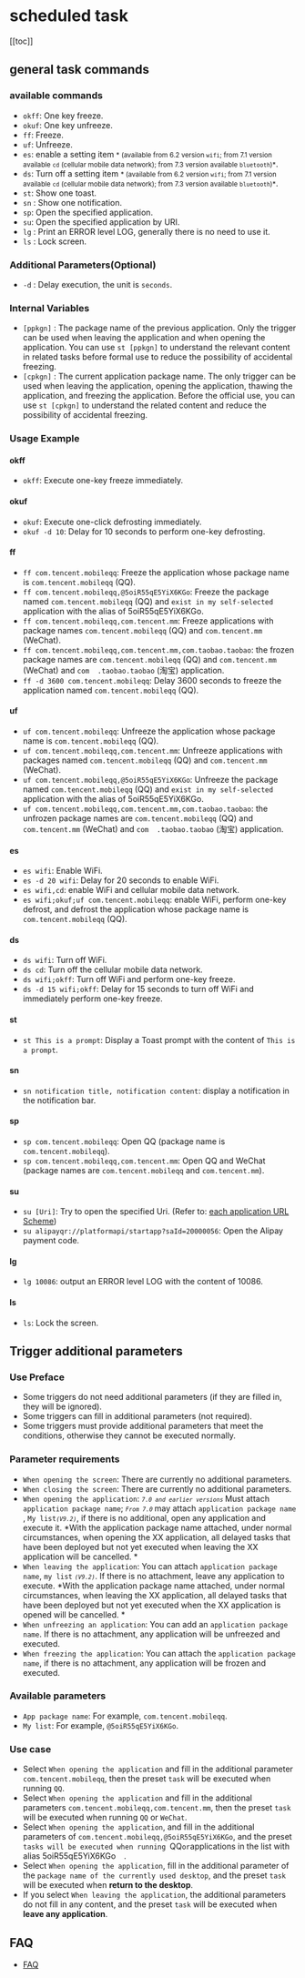 # scheduled task
 [[toc]]

 ## general task commands

 ### available commands

 * `okff`: One key freeze.
 * `okuf`: One key unfreeze.
 * `ff`: Freeze.
 * `uf`: Unfreeze.
 * `es`: enable a setting item <small>* (available from 6.2 version `wifi`; from 7.1 version available `cd` (cellular mobile data network); from 7.3 version available `bluetooth`)*</small>.
 * `ds`: Turn off a setting item <small>* (available from 6.2 version `wifi`; from 7.1 version available `cd` (cellular mobile data network); from 7.3 version available `bluetooth`)*</small>.
 * `st`: Show one toast.
 * `sn` <Badge text="8.6+" type="tip"/>: Show one notification.
 * `sp`: Open the specified application.
 * `su`: Open the specified application by URI.
 * `lg` <Badge text="7.2+" type="tip"/>: Print an ERROR level LOG, generally there is no need to use it.
 * `ls` <Badge text="8.7+" type="tip"/>: Lock screen.

 ### Additional Parameters(Optional)

 * `-d` <Badge text="7.2+" type="tip"/>: Delay execution, the unit is `seconds`.

 ### Internal Variables

 * `[ppkgn]` <Badge text="7.4+" type="tip"/>: The package name of the previous application.  Only the trigger can be used when leaving the application and when opening the application. You can use `st [ppkgn]` to understand the relevant content in related tasks before formal use to reduce the possibility of accidental freezing.
 * `[cpkgn]` <Badge text="7.4+" type="tip"/>: The current application package name.  The only trigger can be used when leaving the application, opening the application, thawing the application, and freezing the application. Before the official use, you can use `st [cpkgn]` to understand the related content and reduce the possibility of accidental freezing.

 ### Usage Example

 #### okff

 * `okff`: Execute one-key freeze immediately.

 #### okuf

 * `okuf`: Execute one-click defrosting immediately.
 * `okuf -d 10`: Delay for 10 seconds to perform one-key defrosting.

 #### ff

 * `ff com.tencent.mobileqq`: Freeze the application whose package name is `com.tencent.mobileqq` (QQ).
 * `ff com.tencent.mobileqq,@5oiR55qE5YiX6KGo`: Freeze the package named `com.tencent.mobileqq` (QQ) and `exist in my self-selected` application with the alias of 5oiR55qE5YiX6KGo.
 * `ff com.tencent.mobileqq,com.tencent.mm`: Freeze applications with package names `com.tencent.mobileqq` (QQ) and `com.tencent.mm` (WeChat).
 * `ff com.tencent.mobileqq,com.tencent.mm,com.taobao.taobao`: the frozen package names are `com.tencent.mobileqq` (QQ) and `com.tencent.mm` (WeChat) and `com  .taobao.taobao` (淘宝) application.
 * `ff -d 3600 com.tencent.mobileqq`: Delay 3600 seconds to freeze the application named `com.tencent.mobileqq` (QQ).

 #### uf

 * `uf com.tencent.mobileqq`: Unfreeze the application whose package name is `com.tencent.mobileqq` (QQ).
 * `uf com.tencent.mobileqq,com.tencent.mm`: Unfreeze applications with packages named `com.tencent.mobileqq` (QQ) and `com.tencent.mm` (WeChat).
 * `uf com.tencent.mobileqq,@5oiR55qE5YiX6KGo`: Unfreeze the package named `com.tencent.mobileqq` (QQ) and `exist in my self-selected` application with the alias of 5oiR55qE5YiX6KGo.
 * `uf com.tencent.mobileqq,com.tencent.mm,com.taobao.taobao`: the unfrozen package names are `com.tencent.mobileqq` (QQ) and `com.tencent.mm` (WeChat) and `com  .taobao.taobao` (淘宝) application.

 #### es

 * `es wifi`: Enable WiFi.
 * `es -d 20 wifi`: Delay for 20 seconds to enable WiFi.
 * `es wifi,cd`: enable WiFi and cellular mobile data network.
 * `es wifi;okuf;uf com.tencent.mobileqq`: enable WiFi, perform one-key defrost, and defrost the application whose package name is `com.tencent.mobileqq` (QQ).

 #### ds

 * `ds wifi`: Turn off WiFi.
 * `ds cd`: Turn off the cellular mobile data network.
 * `ds wifi;okff`: Turn off WiFi and perform one-key freeze.
 * `ds -d 15 wifi;okff`: Delay for 15 seconds to turn off WiFi and immediately perform one-key freeze.

 #### st

 * `st This is a prompt`: Display a Toast prompt with the content of `This is a prompt`.

 #### sn

 * `sn notification title, notification content`: display a notification in the notification bar.

 #### sp

 * `sp com.tencent.mobileqq`: Open QQ (package name is `com.tencent.mobileqq`).
 * `sp com.tencent.mobileqq,com.tencent.mm`: Open QQ and WeChat (package names are `com.tencent.mobileqq` and `com.tencent.mm`).

 #### su

 * `su [Uri]`: Try to open the specified Uri.  (Refer to: [each application URL Scheme](//www.urischeme.com))
 * `su alipayqr://platformapi/startapp?saId=20000056`: Open the Alipay payment code.

 #### lg

 * `lg 10086`: output an ERROR level LOG with the content of 10086.

 #### ls

 * `ls`: Lock the screen.

 ## Trigger additional parameters

 ### Use Preface

 * Some triggers do not need additional parameters (if they are filled in, they will be ignored).
 * Some triggers can fill in additional parameters (not required).
 * Some triggers must provide additional parameters that meet the conditions, otherwise they cannot be executed normally.

 ### Parameter requirements

 * `When opening the screen`: There are currently no additional parameters.
 * `When closing the screen`: There are currently no additional parameters.
 * `When opening the application`: *<small> `7.0 and earlier versions` </small>* Must attach `application package name`; *<small> `From 7.0` </small>* may attach `application package name`  , `My list`*<small>`(V9.2)`</small>*, if there is no additional, open any application and execute it.  *With the application package name attached, under normal circumstances, when opening the XX application, all delayed tasks that have been deployed but not yet executed when leaving the XX application will be cancelled.  *
 * `When leaving the application`: You can attach `application package name`, `my list` <small>*`(V9.2)`*</small>. If there is no attachment, leave any application to execute.  *With the application package name attached, under normal circumstances, when leaving the XX application, all delayed tasks that have been deployed but not yet executed when the XX application is opened will be cancelled.  *
 * `When unfreezing an application`: You can add an `application package name`. If there is no attachment, any application will be unfreezed and executed.
 * `When freezing the application`: You can attach the `application package name`, if there is no attachment, any application will be frozen and executed.

 ### Available parameters

 * `App package name`: For example, `com.tencent.mobileqq`.
 * `My list`: For example, `@5oiR55qE5YiX6KGo`.

 ### Use case

 * Select `When opening the application` and fill in the additional parameter `com.tencent.mobileqq`, then the preset `task` will be executed when running `QQ`.
 * Select `When opening the application` and fill in the additional parameters `com.tencent.mobileqq,com.tencent.mm`, then the preset `task` will be executed when running `QQ` or `WeChat`.
 * Select `When opening the application`, and fill in the additional parameters of `com.tencent.mobileqq,@5oiR55qE5YiX6KGo`, and the preset `tasks will be executed when running `QQ` or `applications in the list with alias 5oiR55qE5YiX6KGo`  `.
 * Select `When opening the application`, fill in the additional parameter of the `package name of the currently used desktop`, and the preset `task` will be executed when **return to the desktop**.
 * If you select `When leaving the application`, the additional parameters do not fill in any content, and the preset `task` will be executed when **leave any application**.

 ## FAQ
 * [FAQ](../faq/)

